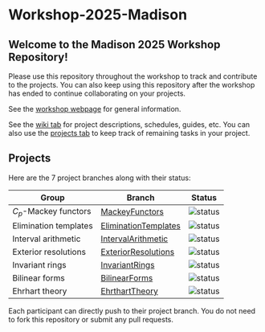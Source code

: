 # Workshop-2025-Madison

## Welcome to the Madison 2025 Workshop Repository!

Please use this repository throughout the workshop to track and contribute to the projects. You can also keep using this repository after the workshop has ended to continue collaborating on your projects.

See the [workshop webpage](https://macaulay2.github.io/Workshop-2025-Madison/) for general information.

See the [wiki tab](https://github.com/Macaulay2/Workshop-2025-Madison/wiki) for project descriptions, schedules, guides, etc. You can also use the [projects tab](https://github.com/Macaulay2/Workshop-2025-Madison/projects) to keep track of remaining tasks in your project.

## Projects

Here are the 7 project branches along with their status:

Group | Branch | Status
-- | -- | --
$C_p$-Mackey functors | [MackeyFunctors](https://github.com/Macaulay2/Workshop-2025-Madison/tree/MackeyFunctors) | ![status](https://github.com/Macaulay2/Workshop-2025-Madison/actions/workflows/tests.yml/badge.svg?branch=MackeyFunctors)
Elimination templates | [EliminationTemplates](https://github.com/Macaulay2/Workshop-2025-Madison/tree/EliminationTemplates) | ![status](https://github.com/Macaulay2/Workshop-2025-Madison/actions/workflows/tests.yml/badge.svg?branch=EliminationTemplates)
Interval arithmetic   | [IntervalArithmetic](https://github.com/Macaulay2/Workshop-2025-Madison/tree/IntervalArithmetic) | ![status](https://github.com/Macaulay2/Workshop-2025-Madison/actions/workflows/tests.yml/badge.svg?branch=IntervalArithmetic)
Exterior resolutions  | [ExteriorResolutions](https://github.com/Macaulay2/Workshop-2025-Madison/tree/ExteriorResolutions) | ![status](https://github.com/Macaulay2/Workshop-2025-Madison/actions/workflows/tests.yml/badge.svg?branch=ExteriorResolutions)
Invariant rings       | [InvariantRings](https://github.com/Macaulay2/Workshop-2025-Madison/tree/InvariantRings) | ![status](https://github.com/Macaulay2/Workshop-2025-Madison/actions/workflows/tests.yml/badge.svg?branch=InvariantRings)
Bilinear forms        | [BilinearForms](https://github.com/Macaulay2/Workshop-2025-Madison/tree/BilinearForms) | ![status](https://github.com/Macaulay2/Workshop-2025-Madison/actions/workflows/tests.yml/badge.svg?branch=BilinearForms)
Ehrhart theory        | [EhrthartTheory](https://github.com/Macaulay2/Workshop-2025-Madison/tree/EhrthartTheory) | ![status](https://github.com/Macaulay2/Workshop-2025-Madison/actions/workflows/tests.yml/badge.svg?branch=EhrthartTheory)

Each participant can directly push to their project branch.
You do not need to fork this repository or submit any pull requests.
